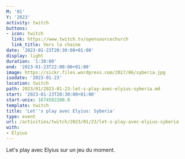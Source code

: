 ```yaml
---
M: '01'
Y: '2023'
activity: twitch
buttons:
- icon: twitch
  link: https://www.twitch.tv/opensourcechurch
  link_title: Vers la chaine
date: '2023-01-23T20:30:00+01:00'
display: light
duration: '1:30:00'
end: '2023-01-23T22:00:00+01:00'
image: https://sickr.files.wordpress.com/2017/06/syberia.jpg
isodate: '2023-01-23'
location: twitch
path: 2023/01/2023-01-23-let-s-play-avec-elyius-syberia.md
start: '2023-01-23T20:30:00+01:00'
start-unix: 1674502200.0
template: twitch
title: 'Let''s play avec Elyius: Syberia'
type: event
url: /activities/twitch/2023/01/23/let-s-play-avec-elyius-syberia
with:
- Elyius
---
```

Let's play avec Elyius sur un jeu du moment.